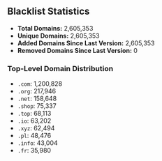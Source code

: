 ## Blacklist Statistics

- **Total Domains:** 2,605,353
- **Unique Domains:** 2,605,353
- **Added Domains Since Last Version:** 2,605,353
- **Removed Domains Since Last Version:** 0

### Top-Level Domain Distribution

-  `.com`: 1,200,828
-  `.org`: 217,946
-  `.net`: 158,648
-  `.shop`: 75,337
-  `.top`: 68,113
-  `.io`: 63,202
-  `.xyz`: 62,494
-  `.pl`: 48,476
-  `.info`: 43,004
-  `.fr`: 35,980
